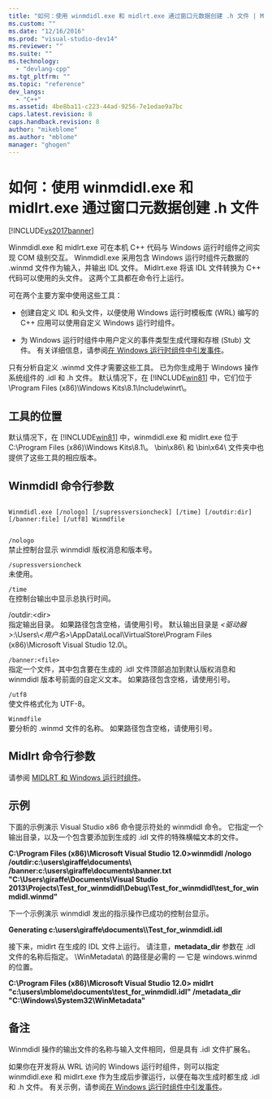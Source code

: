 ```yaml
---
title: "如何：使用 winmdidl.exe 和 midlrt.exe 通过窗口元数据创建 .h 文件 | Microsoft Docs"
ms.custom: ""
ms.date: "12/16/2016"
ms.prod: "visual-studio-dev14"
ms.reviewer: ""
ms.suite: ""
ms.technology: 
  - "devlang-cpp"
ms.tgt_pltfrm: ""
ms.topic: "reference"
dev_langs: 
  - "C++"
ms.assetid: 4be8ba11-c223-44ad-9256-7e1edae9a7bc
caps.latest.revision: 8
caps.handback.revision: 8
author: "mikeblome"
ms.author: "mblome"
manager: "ghogen"
---
```

# 如何：使用 winmdidl.exe 和 midlrt.exe 通过窗口元数据创建 .h 文件
[!INCLUDE[vs2017banner](../assembler/inline/includes/vs2017banner.md)]

Winmdidl.exe 和 midlrt.exe 可在本机 C\+\+ 代码与 Windows 运行时组件之间实现 COM 级别交互。  Winmdidl.exe 采用包含 Windows 运行时组件元数据的 .winmd 文件作为输入，并输出 IDL 文件。  Midlrt.exe 将该 IDL 文件转换为 C\+\+ 代码可以使用的头文件。  这两个工具都在命令行上运行。  
  
 可在两个主要方案中使用这些工具：  
  
-   创建自定义 IDL 和头文件，以便使用 Windows 运行时模板库 \(WRL\) 编写的 C\+\+ 应用可以使用自定义 Windows 运行时组件。  
  
-   为 Windows 运行时组件中用户定义的事件类型生成代理和存根 \(Stub\) 文件。  有关详细信息，请参阅[在 Windows 运行时组件中引发事件](../Topic/Raising%20Events%20in%20Windows%20Runtime%20Components.md)。  
  
 只有分析自定义 .winmd 文件才需要这些工具。  已为你生成用于 Windows 操作系统组件的 .idl 和 .h 文件。  默认情况下，在 [!INCLUDE[win81](../misc/includes/win81_md.md)] 中，它们位于 \\Program Files \(x86\)\\Windows Kits\\8.1\\Include\\winrt\\。  
  
## 工具的位置  
 默认情况下，在 [!INCLUDE[win81](../misc/includes/win81_md.md)] 中，winmdidl.exe 和 midlrt.exe 位于 C:\\Program Files \(x86\)\\Windows Kits\\8.1\\。  \\bin\\x86\\ 和 \\bin\\x64\\ 文件夹中也提供了这些工具的相应版本。  
  
## Winmdidl 命令行参数  
  
```  
  
Winmdidl.exe [/nologo] [/supressversioncheck] [/time] [/outdir:dir] [/banner:file] [/utf8] Winmdfile  
  
```  
  
 `/nologo`  
 禁止控制台显示 winmdidl 版权消息和版本号。  
  
 `/supressversioncheck`  
 未使用。  
  
 `/time`  
 在控制台输出中显示总执行时间。  
  
 \/outdir:\<dir\>  
 指定输出目录。  如果路径包含空格，请使用引号。  默认输出目录是 *\<驱动器\>*:\\Users\\*\<用户名\>*\\AppData\\Local\\VirtualStore\\Program Files \(x86\)\\Microsoft Visual Studio 12.0\\。  
  
 `/banner:<file>`  
 指定一个文件，其中包含要在生成的 .idl 文件顶部追加到默认版权消息和 winmdidl 版本号前面的自定义文本。  如果路径包含空格，请使用引号。  
  
 `/utf8`  
 使文件格式化为 UTF\-8。  
  
 `Winmdfile`  
 要分析的 .winmd 文件的名称。  如果路径包含空格，请使用引号。  
  
## Midlrt 命令行参数  
 请参阅 [MIDLRT 和 Windows 运行时组件](http://msdn.microsoft.com/library/windows/desktop/hh869900\(v=vs.85\).aspx)。  
  
## 示例  
 下面的示例演示 Visual Studio x86 命令提示符处的 winmdidl 命令。  它指定一个输出目录，以及一个包含要添加到生成的 .idl 文件的特殊横幅文本的文件。  
  
 **C:\\Program Files \(x86\)\\Microsoft Visual Studio 12.0\>winmdidl \/nologo \/outdir:c:\\users\\giraffe\\documents\\ \/banner:c:\\users\\giraffe\\documents\\banner.txt "C:\\Users\\giraffe\\Documents\\Visual Studio 2013\\Projects\\Test\_for\_winmdidl\\Debug\\Test\_for\_winmdidl\\test\_for\_winmdidl.winmd"**  
  
 下一个示例演示 winmdidl 发出的指示操作已成功的控制台显示。  
  
 **Generating c:\\users\\giraffe\\documents\\\\Test\_for\_winmdidl.idl**  
  
 接下来，midlrt 在生成的 IDL 文件上运行。  请注意，**metadata\_dir** 参数在 .idl 文件的名称后指定。  \\WinMetadata\\ 的路径是必需的 — 它是 windows.winmd 的位置。  
  
 **C:\\Program Files \(x86\)\\Microsoft Visual Studio 12.0\> midlrt "c:\\users\\mblome\\documents\\test\_for\_winmdidl.idl" \/metadata\_dir "C:\\Windows\\System32\\WinMetadata"**  
  
## 备注  
 Winmdidl 操作的输出文件的名称与输入文件相同，但是具有 .idl 文件扩展名。  
  
 如果你在开发将从 WRL 访问的 Windows 运行时组件，则可以指定 winmdidl.exe 和 midlrt.exe 作为生成后步骤运行，以便在每次生成时都生成 .idl 和 .h 文件。  有关示例，请参阅[在 Windows 运行时组件中引发事件](../Topic/Raising%20Events%20in%20Windows%20Runtime%20Components.md)。